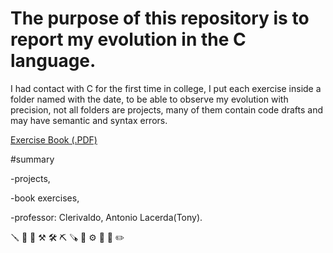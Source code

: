 ﻿#  The purpose of this repository is to report my evolution in the C language.
 
   I had contact with C for the first time in college, I put each exercise inside a folder named with the date, to be able to observe my evolution with precision, not all folders are projects, many of them contain code drafts and may have semantic and syntax errors.
   
   <a href="https://drive.google.com/file/d/1F1uyVNdCo4JO5BjidIrOU7Knsryrj9zX/view?usp=sharing">Exercise Book (.PDF)</a>
   
   
   
   #summary
   
   -projects,
   
   -book exercises,
   
   -professor: Clerivaldo, Antonio Lacerda(Tony).
   
 🪛 🔧 🔨 ⚒ 🛠 ⛏ 🪚 🔩 ⚙️ 🔭 🔬 ✏️
